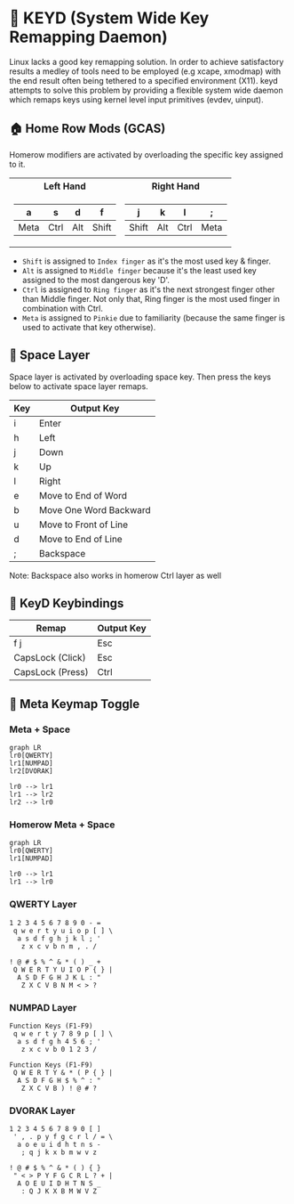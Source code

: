 # 🎹 KEYD (System Wide Key Remapping Daemon)

Linux lacks a good key remapping solution. In order to achieve satisfactory
results a medley of tools need to be employed (e.g xcape, xmodmap) with the end
result often being tethered to a specified environment (X11). keyd attempts to
solve this problem by providing a flexible system wide daemon which remaps keys
using kernel level input primitives (evdev, uinput).

## 🏠 Home Row Mods (GCAS)

Homerow modifiers are activated by overloading the specific key assigned to it.

<table>
<tr><th>Left Hand</th><th>Right Hand</th></tr>
<tr><td>

| a    | s    | d   | f     |
| ---- | ---- | --- | ----- |
| Meta | Ctrl | Alt | Shift |

</td><td>

| j     | k   | l    | ;    |
| ----- | --- | ---- | ---- |
| Shift | Alt | Ctrl | Meta |

</td></tr> </table>

- `Shift` is assigned to `Index finger` as it's the most used key & finger.
- `Alt` is assigned to `Middle finger` because it's the least used key
  assigned to the most dangerous key 'D'.
- `Ctrl` is assigned to `Ring finger` as it's the next strongest finger other
  than Middle finger. Not only that, Ring finger is the most used finger in
  combination with Ctrl.
- `Meta` is assigned to `Pinkie` due to familiarity (because the same finger is
  used to activate that key otherwise).

## 🚀 Space Layer

Space layer is activated by overloading space key. Then press the keys below to
activate space layer remaps.

| Key | Output Key             |
| --- | ---------------------- |
| i   | Enter                  |
| h   | Left                   |
| j   | Down                   |
| k   | Up                     |
| l   | Right                  |
| e   | Move to End of Word    |
| b   | Move One Word Backward |
| u   | Move to Front of Line  |
| d   | Move to End of Line    |
| ;   | Backspace              |

Note: Backspace also works in homerow Ctrl layer as well

## 🎹 KeyD Keybindings

| Remap            | Output Key |
| ---------------- | ---------- |
| f j              | Esc        |
| CapsLock (Click) | Esc        |
| CapsLock (Press) | Ctrl       |

## 🍇 Meta Keymap Toggle

### Meta + Space

```mermaid
graph LR
lr0[QWERTY]
lr1[NUMPAD]
lr2[DVORAK]

lr0 --> lr1
lr1 --> lr2
lr2 --> lr0
```

### Homerow Meta + Space

```mermaid
graph LR
lr0[QWERTY]
lr1[NUMPAD]

lr0 --> lr1
lr1 --> lr0
```

### QWERTY Layer

```
1 2 3 4 5 6 7 8 9 0 - =
 q w e r t y u i o p [ ] \
  a s d f g h j k l ; '
   z x c v b n m , . /
```

```
! @ # $ % ^ & * ( ) _ +
 Q W E R T Y U I O P { } |
  A S D F G H J K L : "
   Z X C V B N M < > ?
```

### NUMPAD Layer

```
Function Keys (F1-F9)
 q w e r t y 7 8 9 p [ ] \
  a s d f g h 4 5 6 ; '
   z x c v b 0 1 2 3 /
```

```
Function Keys (F1-F9)
 Q W E R T Y & * ( P { } |
  A S D F G H $ % ^ : "
   Z X C V B ) ! @ # ?
```

### DVORAK Layer

```
1 2 3 4 5 6 7 8 9 0 [ ]
 ' , . p y f g c r l / = \
  a o e u i d h t n s -
   ; q j k x b m w v z
```

```
! @ # $ % ^ & * ( ) { }
 " < > P Y F G C R L ? + |
  A O E U I D H T N S _
   : Q J K X B M W V Z
```
